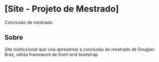 # [Site - Projeto de Mestrado]

Conclusão de mestrado

## Sobre
Site institucional que visa apresentar a conclusão do mestrado de Douglas Braz, utiliza framework de front-end bootstrap